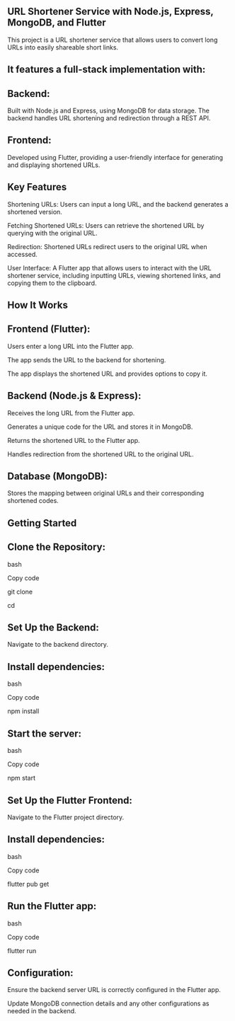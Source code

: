 ## URL Shortener Service with Node.js, Express, MongoDB, and Flutter
This project is a URL shortener service that allows users to convert long URLs into easily shareable short links. 
## It features a full-stack implementation with:
## Backend: 
Built with Node.js and Express, using MongoDB for data storage. The backend handles URL shortening and redirection through a REST API.
## Frontend: 
Developed using Flutter, providing a user-friendly interface for generating and displaying shortened URLs.
## Key Features
Shortening URLs: Users can input a long URL, and the backend generates a shortened version.

Fetching Shortened URLs: Users can retrieve the shortened URL by querying with the original URL.

Redirection: Shortened URLs redirect users to the original URL when accessed.

User Interface: A Flutter app that allows users to interact with the URL shortener service, including inputting URLs, viewing shortened links, and copying them to the clipboard.

## How It Works
## Frontend (Flutter):
Users enter a long URL into the Flutter app.

The app sends the URL to the backend for shortening.

The app displays the shortened URL and provides options to copy it.

## Backend (Node.js & Express):
Receives the long URL from the Flutter app.

Generates a unique code for the URL and stores it in MongoDB.

Returns the shortened URL to the Flutter app.

Handles redirection from the shortened URL to the original URL.

## Database (MongoDB):
Stores the mapping between original URLs and their corresponding shortened codes.

## Getting Started
## Clone the Repository:
bash

Copy code

git clone <repository-url>

cd <repository-directory>

## Set Up the Backend:
Navigate to the backend directory.

## Install dependencies:
bash

Copy code

npm install

## Start the server:
bash

Copy code

npm start

## Set Up the Flutter Frontend:
Navigate to the Flutter project directory.

## Install dependencies:
bash

Copy code

flutter pub get

## Run the Flutter app:
bash

Copy code

flutter run

## Configuration: 
Ensure the backend server URL is correctly configured in the Flutter app.

Update MongoDB connection details and any other configurations as needed in the backend.
